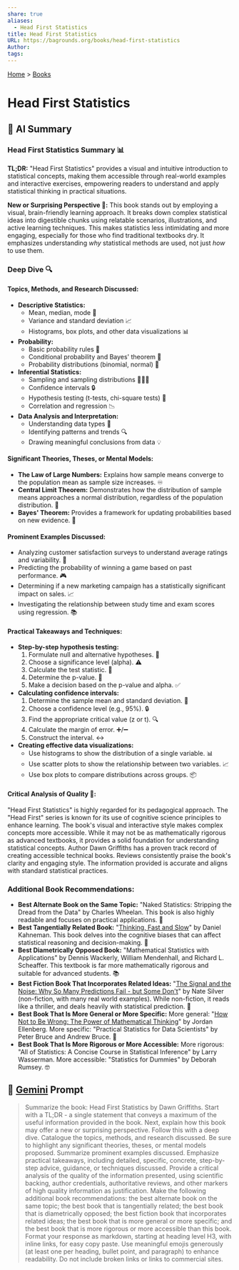 ```yaml
---
share: true
aliases:
  - Head First Statistics
title: Head First Statistics
URL: https://bagrounds.org/books/head-first-statistics
Author: 
tags: 
---
```

[Home](../index.md) > [Books](./index.md)  
# Head First Statistics  
## 🤖 AI Summary  
### Head First Statistics Summary 📊  
**TL;DR:** "Head First Statistics" provides a visual and intuitive introduction to statistical concepts, making them accessible through real-world examples and interactive exercises, empowering readers to understand and apply statistical thinking in practical situations.  
  
**New or Surprising Perspective 🤔:** This book stands out by employing a visual, brain-friendly learning approach. It breaks down complex statistical ideas into digestible chunks using relatable scenarios, illustrations, and active learning techniques. This makes statistics less intimidating and more engaging, especially for those who find traditional textbooks dry. It emphasizes understanding *why* statistical methods are used, not just *how* to use them.  
  
### Deep Dive 🔍  
#### **Topics, Methods, and Research Discussed:**  
* **Descriptive Statistics:**  
    * Mean, median, mode 📏  
    * Variance and standard deviation 📈  
    * Histograms, box plots, and other data visualizations 📊  
* **Probability:**  
    * Basic probability rules 🎲  
    * Conditional probability and Bayes' theorem 🔮  
    * Probability distributions (binomial, normal) 🔔  
* **Inferential Statistics:**  
    * Sampling and sampling distributions 🧑‍🤝‍🧑  
    * Confidence intervals 🔒  
    * Hypothesis testing (t-tests, chi-square tests) 🧪  
    * Correlation and regression 📉  
* **Data Analysis and Interpretation:**  
    * Understanding data types 🔢  
    * Identifying patterns and trends 🔍  
    * Drawing meaningful conclusions from data 💡  
  
#### **Significant Theories, Theses, or Mental Models:**  
* **The Law of Large Numbers:** Explains how sample means converge to the population mean as sample size increases. ♾️  
* **Central Limit Theorem:** Demonstrates how the distribution of sample means approaches a normal distribution, regardless of the population distribution. 🔔  
* **Bayes' Theorem:** Provides a framework for updating probabilities based on new evidence. 🔄  
  
#### **Prominent Examples Discussed:**  
* Analyzing customer satisfaction surveys to understand average ratings and variability. 📝  
* Predicting the probability of winning a game based on past performance. 🎮  
* Determining if a new marketing campaign has a statistically significant impact on sales. 📈  
* Investigating the relationship between study time and exam scores using regression. 📚  
  
#### **Practical Takeaways and Techniques:**  
* **Step-by-step hypothesis testing:**  
    1.  Formulate null and alternative hypotheses. 🎯  
    2.  Choose a significance level (alpha). ⚠️  
    3.  Calculate the test statistic. 🔢  
    4.  Determine the p-value. 📜  
    5.  Make a decision based on the p-value and alpha. ✅  
* **Calculating confidence intervals:**  
    1.  Determine the sample mean and standard deviation. 📏  
    2.  Choose a confidence level (e.g., 95%). 🔒  
    3.  Find the appropriate critical value (z or t). 🔍  
    4.  Calculate the margin of error. ➕/➖  
    5.  Construct the interval. ↔️  
* **Creating effective data visualizations:**  
    * Use histograms to show the distribution of a single variable. 📊  
    * Use scatter plots to show the relationship between two variables. 📈  
    * Use box plots to compare distributions across groups. 📦  
  
#### **Critical Analysis of Quality 🧐:**  
"Head First Statistics" is highly regarded for its pedagogical approach. The "Head First" series is known for its use of cognitive science principles to enhance learning. The book's visual and interactive style makes complex concepts more accessible. While it may not be as mathematically rigorous as advanced textbooks, it provides a solid foundation for understanding statistical concepts. Author Dawn Griffiths has a proven track record of creating accessible technical books. Reviews consistently praise the book's clarity and engaging style. The information provided is accurate and aligns with standard statistical practices.  
  
### **Additional Book Recommendations:**  
* **Best Alternate Book on the Same Topic:** "Naked Statistics: Stripping the Dread from the Data" by Charles Wheelan. This book is also highly readable and focuses on practical applications. 📖  
* **Best Tangentially Related Book:** "[Thinking, Fast and Slow](./thinking-fast-and-slow.md)" by Daniel Kahneman. This book delves into the cognitive biases that can affect statistical reasoning and decision-making. 🧠  
* **Best Diametrically Opposed Book:** "Mathematical Statistics with Applications" by Dennis Wackerly, William Mendenhall, and Richard L. Scheaffer. This textbook is far more mathematically rigorous and suitable for advanced students. 📚  
* **Best Fiction Book That Incorporates Related Ideas:** "[The Signal and the Noise: Why So Many Predictions Fail - but Some Don't](./the-signal-and-the-noise.md)" by Nate Silver (non-fiction, with many real world examples). While non-fiction, it reads like a thriller, and deals heavily with statistical prediction. 🔮  
* **Best Book That Is More General or More Specific:** More general: "[How Not to Be Wrong: The Power of Mathematical Thinking](./how-not-to-be-wrong.md)" by Jordan Ellenberg. More specific: "Practical Statistics for Data Scientists" by Peter Bruce and Andrew Bruce. 🎯  
* **Best Book That Is More Rigorous or More Accessible:** More rigorous: "All of Statistics: A Concise Course in Statistical Inference" by Larry Wasserman. More accessible: "Statistics for Dummies" by Deborah Rumsey. 🤓  
  
## 💬 [Gemini](https://gemini.google.com) Prompt  
> Summarize the book: Head First Statistics by Dawn Griffiths. Start with a TL;DR - a single statement that conveys a maximum of the useful information provided in the book. Next, explain how this book may offer a new or surprising perspective. Follow this with a deep dive. Catalogue the topics, methods, and research discussed. Be sure to highlight any significant theories, theses, or mental models proposed. Summarize prominent examples discussed. Emphasize practical takeaways, including detailed, specific, concrete, step-by-step advice, guidance, or techniques discussed. Provide a critical analysis of the quality of the information presented, using scientific backing, author credentials, authoritative reviews, and other markers of high quality information as justification. Make the following additional book recommendations: the best alternate book on the same topic; the best book that is tangentially related; the best book that is diametrically opposed; the best fiction book that incorporates related ideas; the best book that is more general or more specific; and the best book that is more rigorous or more accessible than this book. Format your response as markdown, starting at heading level H3, with inline links, for easy copy paste. Use meaningful emojis generously (at least one per heading, bullet point, and paragraph) to enhance readability. Do not include broken links or links to commercial sites.